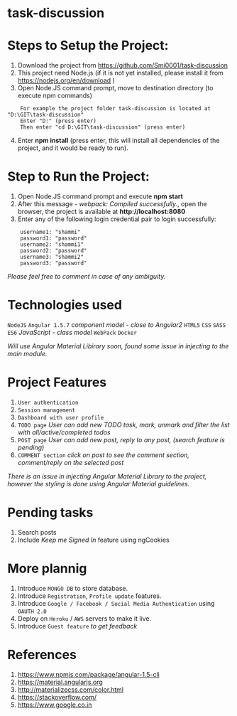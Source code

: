 # task-discussion

# Steps to Setup the Project:

1. Download the project from https://github.com/Smi0001/task-discussion
2. This project need Node.js (if it is not yet installed, please install it from https://nodejs.org/en/download )
3. Open Node.JS command prompt, move to destination directory (to execute npm commands)
```
    For example the project folder task-discussion is located at "D:\GIT\task-discussion"
    Enter "D:" (press enter)
    Then enter "cd D:\GIT\task-discussion" (press enter) 
```
4. Enter **npm install** (press enter, this will install all dependencies of the project, and it would be ready to run).

# Step to Run the Project:

1.    Open Node.JS command prompt and execute **npm start**
2.    After this message - *webpack: Compiled successfully.*, open the browser, the project is available at **http://localhost:8080**
3.    Enter any of the following login credential pair to login successfully:
```
    username1: "shammi"
    password1: "password"
    username2: "shammi1"
    password2: "password"
    username3: "shammi2"
    password3: "password"
```
*Please feel free to comment in case of any ambiguity.*


# Technologies used
```NodeJS```
```Angular 1.5.7``` *component model - close to Angular2*
```HTML5```
```CSS```
```SASS```
```ES6``` *JavaScript - class model*
```WebPack```
```Docker```

*Will use Angular Material Libirary soon, found some issue in injecting to the main module.*


# Project Features
1. ```User authentication```
2. ```Session management```
3. ```Dashboard with user profile```
4. ```TODO page``` *User can add new TODO task, mark, unmark and filter the list with all/active/completed todos*
5. ```POST page``` *User can add new post, reply to any post, (search feature is pending)*
6. ```COMMENT section``` *click on post to see the comment section, comment/reply on the selected post*

*There is an issue in injecting Angular Material Library to the project, however the styling is done using Angular Material guidelines.*

# Pending tasks
1. Search posts
2. Include *Keep me Signed In* feature using ngCookies

# More plannig
1. Introduce ```MONGO DB``` to store database.
2. Introduce ```Registration```, ```Profile update``` features.
3. Introduce ```Google / Facebook / Social Media Authentication``` using ```OAUTH 2.0```
4. Deploy on ```Heroku``` / ```AWS``` servers to make it live.
5. Introduce ```Guest feature``` *to get feedback*


# References
1. https://www.npmjs.com/package/angular-1.5-cli
2. https://material.angularjs.org
3. http://materializecss.com/color.html
4. https://stackoverflow.com/
5. https://www.google.co.in
